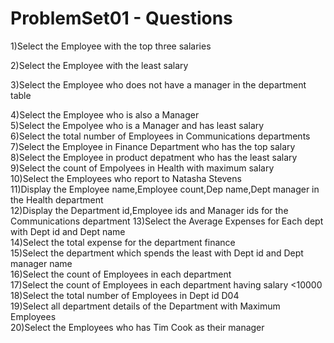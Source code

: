 # ProblemSet01 - Questions

1)Select the Employee with the top three salaries			

2)Select the Employee with the least salary				

3)Select the Employee who does not have a manager in the department table	

4)Select the Employee who is also a Manager				
5)Select the Empolyee who is a Manager and has least salary				
6)Select the total number of Employees in Communications departments
7)Select the Employee in Finance Department who has the top salary	
8)Select the Employee in product depatment who has the least salary			
9)Select the count of Empolyees in Health with maximum salary				
10)Select the Employees who report to Natasha Stevens				
11)Display the Employee name,Employee count,Dep name,Dept manager in the Health department	
12)Display the Department id,Employee ids and Manager ids for the Communications department
13)Select the Average Expenses for Each dept with Dept id and Dept name		
14)Select the total expense for the department finance				
15)Select the department which spends the least with Dept id and Dept manager name	
16)Select the count of Employees in each department				
17)Select the count of Employees in each department having salary <10000
18)Select the total number of Employees in Dept id D04				
19)Select all department details of the Department with Maximum Employees	
20)Select the Employees who has Tim Cook as their manager
